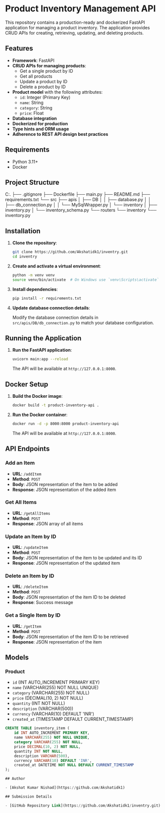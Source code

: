 # Product Inventory Management API

This repository contains a production-ready and dockerized FastAPI application for managing a product inventory. The application provides CRUD APIs for creating, retrieving, updating, and deleting products.

## Features

- **Framework**: FastAPI
- **CRUD APIs for managing products**:
  - Get a single product by ID
  - Get all products
  - Update a product by ID
  - Delete a product by ID
- **Product model** with the following attributes:
  - `id`: Integer (Primary Key)
  - `name`: String
  - `category`: String
  - `price`: Float
- **Database integration**
- **Dockerized for production**
- **Type hints and ORM usage**
- **Adherence to REST API design best practices**

## Requirements

- Python 3.11+
- Docker

## Project Structure

C:.
├── .gitignore
├── Dockerfile
├── main.py
├── README.md
├── requirements.txt
└── src
├── apis
│ ├── DB
│ │ ├── database.py
│ │ ├── db_connection.py
│ │ └── MySqlWrapper.py
│ └── inventory
│ ├── inventory.py
│ └── inventory_schema.py
└── routers
└── inventory
└── inventory.py


## Installation

1. **Clone the repository**:

    ```bash
    git clone https://github.com/Akshatidk1/inventry.git
    cd inventry
    ```

2. **Create and activate a virtual environment**:

    ```bash
    python -m venv venv
    source venv/bin/activate  # On Windows use `venv\Scripts\activate`
    ```

3. **Install dependencies**:

    ```bash
    pip install -r requirements.txt
    ```

4. **Update database connection details**:

    Modify the database connection details in `src/apis/DB/db_connection.py` to match your database configuration.


## Running the Application

1. **Run the FastAPI application**:

    ```bash
    uvicorn main:app --reload
    ```

    The API will be available at `http://127.0.0.1:8000`.

## Docker Setup

1. **Build the Docker image**:

    ```bash
    docker build -t product-inventory-api .
    ```

2. **Run the Docker container**:

    ```bash
    docker run -d -p 8000:8000 product-inventory-api
    ```

    The API will be available at `http://127.0.0.1:8000`.

## API Endpoints

### Add an Item

- **URL**: `/addItem`
- **Method**: `POST`
- **Body**: JSON representation of the item to be added
- **Response**: JSON representation of the added item

### Get All Items

- **URL**: `/getAllItems`
- **Method**: `POST`
- **Response**: JSON array of all items

### Update an Item by ID

- **URL**: `/updateItem`
- **Method**: `POST`
- **Body**: JSON representation of the item to be updated and its ID
- **Response**: JSON representation of the updated item

### Delete an Item by ID

- **URL**: `/deleteItem`
- **Method**: `POST`
- **Body**: JSON representation of the item ID to be deleted
- **Response**: Success message

### Get a Single Item by ID

- **URL**: `/getItem`
- **Method**: `POST`
- **Body**: JSON representation of the item ID to be retrieved
- **Response**: JSON representation of the item

## Models

### Product

- `id` (INT AUTO_INCREMENT PRIMARY KEY)
- `name` (VARCHAR(255) NOT NULL UNIQUE)
- `category` (VARCHAR(255) NOT NULL)
- `price` (DECIMAL(10, 2) NOT NULL)
- `quantity` (INT NOT NULL)
- `description` (VARCHAR(500))
- `currency` (VARCHAR(10) DEFAULT 'INR')
- `created_at` (TIMESTAMP DEFAULT CURRENT_TIMESTAMP)

```sql
CREATE TABLE inventory_item (
    id INT AUTO_INCREMENT PRIMARY KEY,
    name VARCHAR(255) NOT NULL UNIQUE,
    category VARCHAR(255) NOT NULL,
    price DECIMAL(10, 2) NOT NULL,
    quantity INT NOT NULL,
    description VARCHAR(500),
    currency VARCHAR(10) DEFAULT 'INR',
    created_at DATETIME NOT NULL DEFAULT CURRENT_TIMESTAMP
);

## Author

- [Akshat Kumar Nishad](https://github.com/Akshatidk1)

## Submission Details

- [GitHub Repository Link](https://github.com/Akshatidk1/inventry.git)